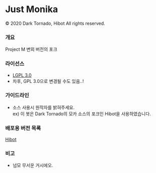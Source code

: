 # Just Monika</s>

© 2020 Dark Tornado, Hibot All rights reserved.

### 개요
 Project M 변외 버전의 포크

### 라이선스
* [LGPL 3.0](http://www.gnu.org/licenses/lgpl-3.0.html)
* 차후, GPL 3.0으로 변경될 수도 있음..!

### 가이드라인
* 소스 사용시 원작자를 밝혀주세요.<br>
 ex) 이 봇은 Dark Tornado의 모카 소스의 포크인 Hibot을 사용하였습니다.

### 배포용 버전 목록
[Hibot](https://raw.githubusercontent.com/hui1601/ProjectM/master/Hibot.js)
### 비고
- 넘모 무서운 거시에오.
